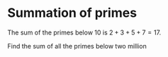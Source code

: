 # Summation of primes



The sum of the primes below $10$ is $2 + 3 + 5 + 7 = 17.$

Find the sum of all the primes below two million
